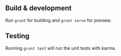 


## Build & development

Run `grunt` for building and `grunt serve` for preview.

## Testing

Running `grunt test` will run the unit tests with karma.
